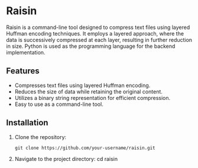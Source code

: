 # Raisin

Raisin is a command-line tool designed to compress text files using layered Huffman encoding techniques. It employs a layered approach, where the data is successively compressed at each layer, resulting in further reduction in size. Python is used as the programming language for the backend implementation.

## Features

- Compresses text files using layered Huffman encoding.
- Reduces the size of data while retaining the original content.
- Utilizes a binary string representation for efficient compression.
- Easy to use as a command-line tool.

## Installation

1. Clone the repository:

   ```shell
   git clone https://github.com/your-username/raisin.git

2. Navigate to the project directory:
   cd raisin

